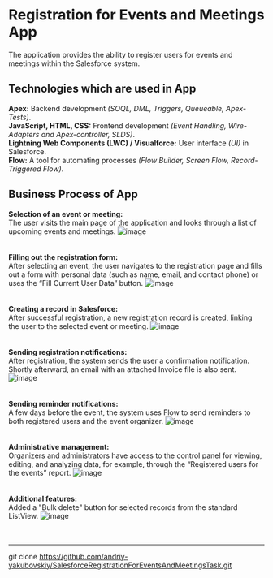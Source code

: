 # Registration for Events and Meetings App
The application provides the ability to register users for events and meetings within the Salesforce system.

## Technologies which are used in App
**Apex:** Backend development *(SOQL, DML, Triggers, Queueable, Apex-Tests)*.<br>
**JavaScript, HTML, CSS:** Frontend development *(Event Handling, Wire-Adapters and Apex-controller, SLDS)*.<br>
**Lightning Web Components (LWC) / Visualforce:** User interface *(UI)* in Salesforce.<br>
**Flow:** A tool for automating processes *(Flow Builder, Screen Flow, Record-Triggered Flow)*.<br>

## Business Process of App
**Selection of an event or meeting:<br>**
The user visits the main page of the application and looks through a list of upcoming events and meetings.
![image](https://github.com/user-attachments/assets/d63aada3-9d7c-4616-b0ea-42d7abd602e4)
<br>
<br>
<br>
**Filling out the registration form:<br>**
After selecting an event, the user navigates to the registration page and fills out a form with personal data (such as name, email, and contact phone) or uses the “Fill Current User Data” button.
![image](https://github.com/user-attachments/assets/4ed04216-204a-4f27-bcc1-a039a59402e1)
<br>
<br>
<br>
**Creating a record in Salesforce:<br>**
After successful registration, a new registration record is created, linking the user to the selected event or meeting.
![image](https://github.com/user-attachments/assets/7e58a2e5-e6fc-41f2-b0dc-295c85ad846d)
<br>
<br>
<br>
**Sending registration notifications:<br>**
After registration, the system sends the user a confirmation notification. Shortly afterward, an email with an attached Invoice file is also sent.
![image](https://github.com/user-attachments/assets/cda9f589-280e-47ec-bc52-c69cbc0f0387)
<br>
<br>
<br>
**Sending reminder notifications:<br>**
A few days before the event, the system uses Flow to send reminders to both registered users and the event organizer.
![image](https://github.com/user-attachments/assets/4d1afc7f-92ff-4c4b-a4e2-d2514e5e4283)
<br>
<br>
<br>
**Administrative management:<br>**
Organizers and administrators have access to the control panel for viewing, editing, and analyzing data, for example, through the “Registered users for the events” report.
![image](https://github.com/user-attachments/assets/64da8275-dfc8-43c1-ab09-5f304ac8e5d1)
<br>
<br>
<br>
**Additional features:<br>**
Added a "Bulk delete" button for selected records from the standard ListView.
![image](https://github.com/user-attachments/assets/d58e4da3-e8ac-45f4-95b6-de37c4bbfff2)
<br>
<br>
<br>

-------------
git clone https://github.com/andriy-yakubovskiy/SalesforceRegistrationForEventsAndMeetingsTask.git
